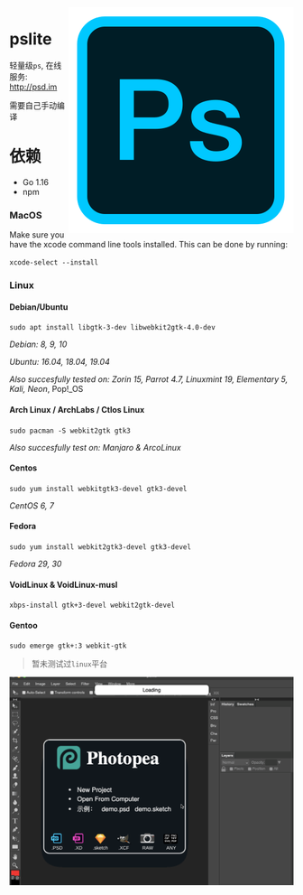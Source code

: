 <img src="./pslite.svg" align="right" />

# pslite

轻量级`ps`, 在线服务: http://psd.im

需要自己手动编译

# 依赖

- Go 1.16
- npm

### MacOS

Make sure you have the xcode command line tools installed. This can be done by running:

`xcode-select --install`

### Linux

#### Debian/Ubuntu

`sudo apt install libgtk-3-dev libwebkit2gtk-4.0-dev`

_Debian: 8, 9, 10_

_Ubuntu: 16.04, 18.04, 19.04_

_Also succesfully tested on: Zorin 15, Parrot 4.7, Linuxmint 19, Elementary 5, Kali, Neon_, Pop!_OS

#### Arch Linux / ArchLabs / Ctlos Linux

`sudo pacman -S webkit2gtk gtk3`

_Also succesfully test on: Manjaro & ArcoLinux_

#### Centos

`sudo yum install webkitgtk3-devel gtk3-devel`

_CentOS 6, 7_

#### Fedora

`sudo yum install webkit2gtk3-devel gtk3-devel`

_Fedora 29, 30_

#### VoidLinux & VoidLinux-musl

`xbps-install gtk+3-devel webkit2gtk-devel`

#### Gentoo

`sudo emerge gtk+:3 webkit-gtk`

> 暂未测试过`linux`平台

![](./macdemo.gif)